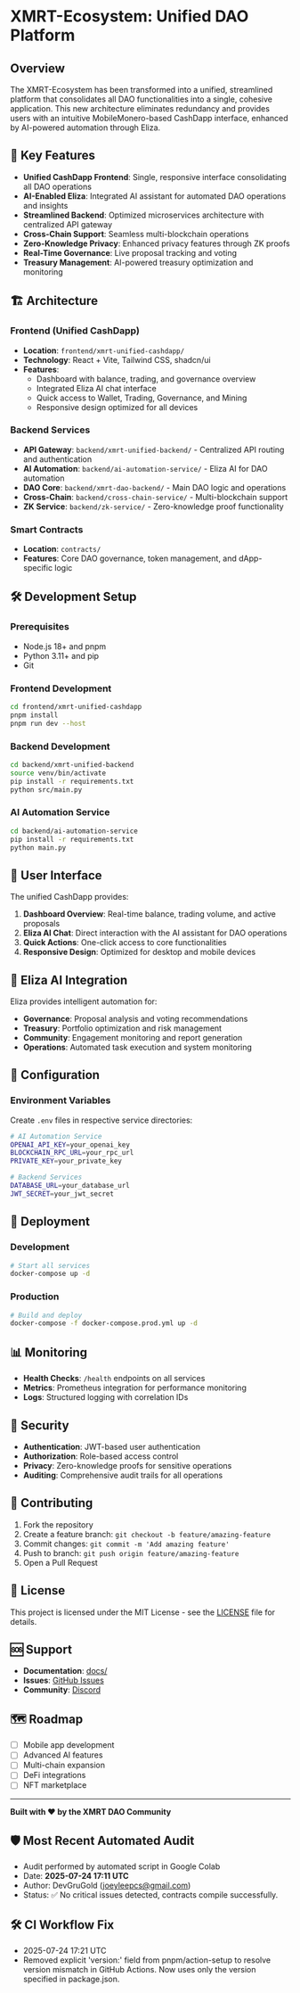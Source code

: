 # XMRT-Ecosystem: Unified DAO Platform

## Overview

The XMRT-Ecosystem has been transformed into a unified, streamlined platform that consolidates all DAO functionalities into a single, cohesive application. This new architecture eliminates redundancy and provides users with an intuitive MobileMonero-based CashDapp interface, enhanced by AI-powered automation through Eliza.

## 🚀 Key Features

- **Unified CashDapp Frontend**: Single, responsive interface consolidating all DAO operations
- **AI-Enabled Eliza**: Integrated AI assistant for automated DAO operations and insights
- **Streamlined Backend**: Optimized microservices architecture with centralized API gateway
- **Cross-Chain Support**: Seamless multi-blockchain operations
- **Zero-Knowledge Privacy**: Enhanced privacy features through ZK proofs
- **Real-Time Governance**: Live proposal tracking and voting
- **Treasury Management**: AI-powered treasury optimization and monitoring

## 🏗️ Architecture

### Frontend (Unified CashDapp)
- **Location**: `frontend/xmrt-unified-cashdapp/`
- **Technology**: React + Vite, Tailwind CSS, shadcn/ui
- **Features**: 
  - Dashboard with balance, trading, and governance overview
  - Integrated Eliza AI chat interface
  - Quick access to Wallet, Trading, Governance, and Mining
  - Responsive design optimized for all devices

### Backend Services
- **API Gateway**: `backend/xmrt-unified-backend/` - Centralized API routing and authentication
- **AI Automation**: `backend/ai-automation-service/` - Eliza AI for DAO automation
- **DAO Core**: `backend/xmrt-dao-backend/` - Main DAO logic and operations
- **Cross-Chain**: `backend/cross-chain-service/` - Multi-blockchain support
- **ZK Service**: `backend/zk-service/` - Zero-knowledge proof functionality

### Smart Contracts
- **Location**: `contracts/`
- **Features**: Core DAO governance, token management, and dApp-specific logic

## 🛠️ Development Setup

### Prerequisites
- Node.js 18+ and pnpm
- Python 3.11+ and pip
- Git

### Frontend Development
```bash
cd frontend/xmrt-unified-cashdapp
pnpm install
pnpm run dev --host
```

### Backend Development
```bash
cd backend/xmrt-unified-backend
source venv/bin/activate
pip install -r requirements.txt
python src/main.py
```

### AI Automation Service
```bash
cd backend/ai-automation-service
pip install -r requirements.txt
python main.py
```

## 📱 User Interface

The unified CashDapp provides:

1. **Dashboard Overview**: Real-time balance, trading volume, and active proposals
2. **Eliza AI Chat**: Direct interaction with the AI assistant for DAO operations
3. **Quick Actions**: One-click access to core functionalities
4. **Responsive Design**: Optimized for desktop and mobile devices

## 🤖 Eliza AI Integration

Eliza provides intelligent automation for:
- **Governance**: Proposal analysis and voting recommendations
- **Treasury**: Portfolio optimization and risk management
- **Community**: Engagement monitoring and report generation
- **Operations**: Automated task execution and system monitoring

## 🔧 Configuration

### Environment Variables
Create `.env` files in respective service directories:

```bash
# AI Automation Service
OPENAI_API_KEY=your_openai_key
BLOCKCHAIN_RPC_URL=your_rpc_url
PRIVATE_KEY=your_private_key

# Backend Services
DATABASE_URL=your_database_url
JWT_SECRET=your_jwt_secret
```

## 🚀 Deployment

### Development
```bash
# Start all services
docker-compose up -d
```

### Production
```bash
# Build and deploy
docker-compose -f docker-compose.prod.yml up -d
```

## 📊 Monitoring

- **Health Checks**: `/health` endpoints on all services
- **Metrics**: Prometheus integration for performance monitoring
- **Logs**: Structured logging with correlation IDs

## 🔐 Security

- **Authentication**: JWT-based user authentication
- **Authorization**: Role-based access control
- **Privacy**: Zero-knowledge proofs for sensitive operations
- **Auditing**: Comprehensive audit trails for all operations

## 🤝 Contributing

1. Fork the repository
2. Create a feature branch: `git checkout -b feature/amazing-feature`
3. Commit changes: `git commit -m 'Add amazing feature'`
4. Push to branch: `git push origin feature/amazing-feature`
5. Open a Pull Request

## 📄 License

This project is licensed under the MIT License - see the [LICENSE](LICENSE) file for details.

## 🆘 Support

- **Documentation**: [docs/](docs/)
- **Issues**: [GitHub Issues](https://github.com/DevGruGold/XMRT-Ecosystem/issues)
- **Community**: [Discord](https://discord.gg/xmrt-dao)

## 🗺️ Roadmap

- [ ] Mobile app development
- [ ] Advanced AI features
- [ ] Multi-chain expansion
- [ ] DeFi integrations
- [ ] NFT marketplace

---

**Built with ❤️ by the XMRT DAO Community**



## 🛡️ Most Recent Automated Audit
- Audit performed by automated script in Google Colab
- Date: **2025-07-24 17:11 UTC**
- Author: DevGruGold (joeyleepcs@gmail.com)
- Status: ✅ No critical issues detected, contracts compile successfully.


## 🛠️ CI Workflow Fix
- 2025-07-24 17:21 UTC
- Removed explicit 'version:' field from pnpm/action-setup to resolve version mismatch in GitHub Actions. Now uses only the version specified in package.json.